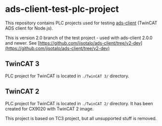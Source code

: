 # ads-client-test-plc-project
This repository contains PLC projects used for testing [ads-client](https://github.com/jisotalo/ads-client) (TwinCAT ADS client for Node.js).

This is version 2.0 branch of the test project - used with ads-client 2.0.0 and newer. See [https://github.com/jisotalo/ads-client/tree/v2-dev](https://github.com/jisotalo/ads-client/tree/v2-dev)

## TwinCAT 3

PLC project for TwinCAT is located in `./TwinCAT 3/` directory.

## TwinCAT 2

PLC project for TwinCAT is located in `./TwinCAT 2/` directory. It has been created for CX9020 with TwinCAT 2 image.

This project is based on TC3 project, but all unsupported stuff is removed.

